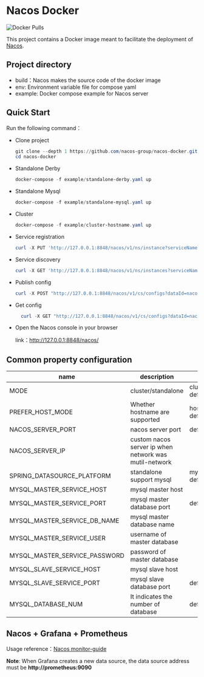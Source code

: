 # Nacos Docker

![Docker Pulls](https://img.shields.io/docker/pulls/nacos/nacos-server.svg?maxAge=60480)

This project contains a Docker image meant to facilitate the deployment of [Nacos](https://github.com/alibaba/nacos).


## Project directory

* build：Nacos makes the source code of the docker image
* env: Environment variable file for compose yaml
* example: Docker compose example for Nacos server


## Quick Start

Run the following command：

* Clone project

  ```powershell
  git clone --depth 1 https://github.com/nacos-group/nacos-docker.git
  cd nacos-docker
  ```


* Standalone Derby

  ```powershell
  docker-compose -f example/standalone-derby.yaml up
  ```
* Standalone Mysql

  ```powershell
  docker-compose -f example/standalone-mysql.yaml up
  ```

* Cluster

  ```powershell
  docker-compose -f example/cluster-hostname.yaml up 
  ```


* Service registration

  ```powershell
  curl -X PUT 'http://127.0.0.1:8848/nacos/v1/ns/instance?serviceName=nacos.naming.serviceName&ip=20.18.7.10&port=8080'
  ```

* Service discovery

    ```powershell
    curl -X GET 'http://127.0.0.1:8848/nacos/v1/ns/instances?serviceName=nacos.naming.serviceName'
    ```

* Publish config

  ```powershell
  curl -X POST "http://127.0.0.1:8848/nacos/v1/cs/configs?dataId=nacos.cfg.dataId&group=test&content=helloWorld"
  ```

* Get config

  ```powershell
    curl -X GET "http://127.0.0.1:8848/nacos/v1/cs/configs?dataId=nacos.cfg.dataId&group=test"
  ```

  

* Open the Nacos console in your browser
  
  link：http://127.0.0.1:8848/nacos/




## Common property configuration 

| name                          | description                            | option                                 |
| ----------------------------- | -------------------------------------- | -------------------------------------- |
| MODE                          | cluster/standalone                     | cluster/standalone default **cluster** |
| PREFER_HOST_MODE              | Whether hostname are supported         | hostname/ip default **ip**             |
| NACOS_SERVER_PORT             | nacos server port                      | default **8848**                       |
| NACOS_SERVER_IP             | custom nacos server ip when network was mutil-network                      |                         |
| SPRING_DATASOURCE_PLATFORM    | standalone support mysql               | mysql / empty default empty            |
| MYSQL_MASTER_SERVICE_HOST     | mysql master host                      |                                        |
| MYSQL_MASTER_SERVICE_PORT     | mysql master database port             | default : **3306**                     |
| MYSQL_MASTER_SERVICE_DB_NAME  | mysql master database name             |                                        |
| MYSQL_MASTER_SERVICE_USER     | username of master database            |                                        |
| MYSQL_MASTER_SERVICE_PASSWORD | password of master database            |                                        |
| MYSQL_SLAVE_SERVICE_HOST      | mysql slave host                       |                                        |
| MYSQL_SLAVE_SERVICE_PORT      | mysql slave database port              | default :3306                          |
| MYSQL_DATABASE_NUM      | It indicates the number of database             | default :2                          |
## Nacos + Grafana + Prometheus
Usage reference：[Nacos monitor-guide](https://nacos.io/zh-cn/docs/monitor-guide.html)

**Note**:  When Grafana creates a new data source, the data source address must be **http://prometheus:9090**
 
